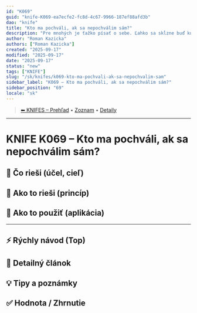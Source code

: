 ```yaml
---
id: "K069"
guid: "knife-K069-ea7ecfe2-fc8d-4c67-9966-187ef88afd3b"
dao: "knife"
title: "Kto ma pochváli, ak sa nepochválim sám?"
description: "Pre mnohých je ťažko písať o sebe. Ľahko sa skĺzne buď ku preceňovaniu, alebo naopak ku podceňovaniu."
author: "Roman Kazicka"
authors: ["Roman Kazicka"]
created: "2025-09-17"
modified: "2025-09-17"
date: "2025-09-17"
status: "new"
tags: ["KNIFE"]
slug: "/sk/knifes/k069-kto-ma-pochvali-ak-sa-nepochvalim-sam"
sidebar_label: "K069 – Kto ma pochváli, ak sa nepochválim sám?"
sidebar_position: "69"
locale: "sk"
---
```

<!-- body:start -->

<!-- nav:knifes -->
> [⬅ KNIFES – Prehľad](../overview.md) • [Zoznam](../KNIFE_Overview_List.md) • [Detaily](../KNIFE_Overview_Details.md)
---
# KNIFE K069 – Kto ma pochváli, ak sa nepochválim sám?

## 🎯 Čo rieši (účel, cieľ)

## 🧩 Ako to rieši (princíp)

## 🧪 Ako to použiť (aplikácia)

---

## ⚡ Rýchly návod (Top)

## 📜 Detailný článok

## 💡 Tipy a poznámky

## ✅ Hodnota / Zhrnutie
